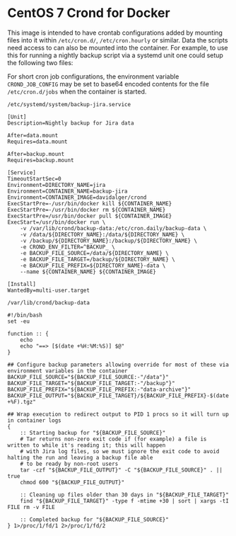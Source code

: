 # CentOS 7 Crond for Docker

This image is intended to have crontab configurations added by mounting files into it within `/etc/cron.d/`, `/etc/cron.hourly` or similar. Data the scripts need access to can also be mounted into the container. For example, to use this for running a nightly backup script via a systemd unit one could setup the following two files:

For short cron job configurations, the environment variable `CROND_JOB_CONFIG` may be set to base64 encoded contents for the file `/etc/cron.d/jobs` when the container is started.

`/etc/systemd/system/backup-jira.service`

    [Unit]
    Description=Nightly backup for Jira data

    After=data.mount
    Requires=data.mount

    After=backup.mount
    Requires=backup.mount

    [Service]
    TimeoutStartSec=0
    Environment=DIRECTORY_NAME=jira
    Environment=CONTAINER_NAME=backup-jira
    Environment=CONTAINER_IMAGE=davidalger/crond
    ExecStartPre=-/usr/bin/docker kill ${CONTAINER_NAME}
    ExecStartPre=-/usr/bin/docker rm ${CONTAINER_NAME}
    ExecStartPre=/usr/bin/docker pull ${CONTAINER_IMAGE}
    ExecStart=/usr/bin/docker run \
        -v /var/lib/crond/backup-data:/etc/cron.daily/backup-data \
        -v /data/${DIRECTORY_NAME}:/data/${DIRECTORY_NAME} \
        -v /backup/${DIRECTORY_NAME}:/backup/${DIRECTORY_NAME} \
        -e CROND_ENV_FILTER=^BACKUP_ \
        -e BACKUP_FILE_SOURCE=/data/${DIRECTORY_NAME} \
        -e BACKUP_FILE_TARGET=/backup/${DIRECTORY_NAME} \
        -e BACKUP_FILE_PREFIX=${DIRECTORY_NAME}-data \
        --name ${CONTAINER_NAME} ${CONTAINER_IMAGE}

    [Install]
    WantedBy=multi-user.target


`/var/lib/crond/backup-data`

    #!/bin/bash
    set -eu

    function :: {
        echo
        echo "==> [$(date +%H:%M:%S)] $@"
    }

    ## Configure backup parameters allowing override for most of these via environment variables in the container
    BACKUP_FILE_SOURCE="${BACKUP_FILE_SOURCE:-"/data"}"
    BACKUP_FILE_TARGET="${BACKUP_FILE_TARGET:-"/backup"}"
    BACKUP_FILE_PREFIX="${BACKUP_FILE_PREFIX:-"data-archive"}"
    BACKUP_FILE_OUTPUT="${BACKUP_FILE_TARGET}/${BACKUP_FILE_PREFIX}-$(date +%F).tgz"

    ## Wrap execution to redirect output to PID 1 procs so it will turn up in container logs
    {
        :: Starting backup for "${BACKUP_FILE_SOURCE}"
        # Tar returns non-zero exit code if (for example) a file is written to while it's reading it; this will happen
        # with Jira log files, so we must ignore the exit code to avoid halting the run and leaving a backup file able
        # to be ready by non-root users
        tar -czf "${BACKUP_FILE_OUTPUT}" -C "${BACKUP_FILE_SOURCE}" . || true
        chmod 600 "${BACKUP_FILE_OUTPUT}"

        :: Cleaning up files older than 30 days in "${BACKUP_FILE_TARGET}"
        find "${BACKUP_FILE_TARGET}" -type f -mtime +30 | sort | xargs -tI FILE rm -v FILE

        :: Completed backup for "${BACKUP_FILE_SOURCE}"
    } 1>/proc/1/fd/1 2>/proc/1/fd/2
